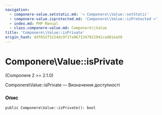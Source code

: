 ```yaml
---
navigation:
  - componere-value.setstatic.md: '« Componere\\Value::setStatic'
  - componere-value.isprotected.md: 'Componere\\Value::isProtected »'
  - index.md: PHP Manual
  - class.componere-value.md: Componere\\Value
title: 'Componere\\Value::isPrivate'
origin_hash: ddf652f5224dc9f1fa9671347921941ca401ea50
---
```

# Componere\\Value::isPrivate

(Componere 2 >= 2.1.0)

Componere\\Value::isPrivate — Визначення доступності

### Опис

```methodsynopsis
public Componere\Value::isPrivate(): bool
```
